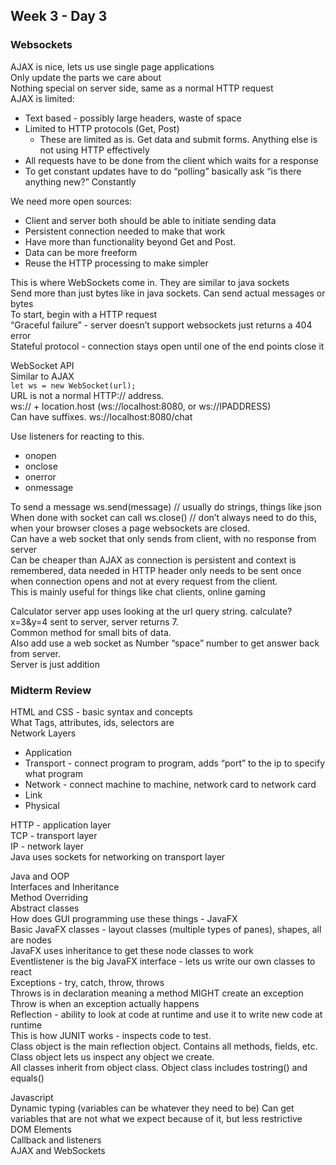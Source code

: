 ## Week 3 - Day 3
### Websockets
AJAX is nice, lets us use single page applications  
Only update the parts we care about  
Nothing special on server side, same as a normal HTTP request  
AJAX is limited:  

* Text based - possibly large headers, waste of space
* Limited to HTTP protocols (Get, Post)
    * These are limited as is. Get data and submit forms. Anything else is not using HTTP effectively
* All requests have to be done from the client which waits for a response
* To get constant updates have to do “polling” basically ask “is there anything new?” Constantly 

We need more open sources:

* Client and server both should be able to initiate sending data
* Persistent connection needed to make that work
* Have more than functionality beyond Get and Post.
* Data can be more freeform
* Reuse the HTTP processing to make simpler

This is where WebSockets come in. They are similar to java sockets  
Send more than just bytes like in java sockets. Can send actual messages or bytes  
To start, begin with a HTTP request  
“Graceful failure” - server doesn’t support websockets just returns a 404 error  
Stateful protocol - connection stays open until one of the end points close it  

WebSocket API  
Similar to AJAX  
```let ws = new WebSocket(url);```  
URL is not a normal HTTP:// address.   
ws:// + location.host (ws://localhost:8080, or ws://IPADDRESS)  
Can have suffixes. ws://localhost:8080/chat  

Use listeners for reacting to this.
 
* onopen    
* onclose
* onerror
* onmessage    

To send a message ws.send(message) // usually do strings, things like json  
When done with socket can call ws.close() // don’t always need to do this, when your browser closes a page websockets are closed.  
Can have a web socket that only sends from client, with no response from server  
Can be cheaper than AJAX as connection is persistent and context is remembered, data needed in HTTP header only needs to be sent once when connection opens and not at every request from the client.  
This is mainly useful for things like chat clients, online gaming  

Calculator server app uses looking at the url query string. calculate?x=3&y=4 sent to server, server returns 7.  
Common method for small bits of data.  
Also add use a web socket as Number “space” number to get answer back from server.  
Server is just addition  

### Midterm Review
HTML and CSS - basic syntax and concepts  
What Tags, attributes, ids, selectors are  
Network Layers  

* Application
* Transport - connect program to program, adds “port” to the ip to specify what program
* Network - connect machine to machine, network card to network card
* Link
* Physical

HTTP - application layer  
TCP - transport layer  
IP - network layer  
Java uses sockets for networking on transport layer

Java and OOP  
Interfaces  and Inheritance  
Method Overriding  
Abstract classes  
How does GUI programming use these things - JavaFX  
Basic JavaFX classes - layout classes (multiple types of panes), shapes, all are nodes  
JavaFX uses inheritance to get these node classes to work  
Eventlistener is the big JavaFX interface - lets us write our own classes to react  
Exceptions - try, catch, throw, throws  
Throws is in declaration meaning a method MIGHT create an exception  
Throw is when an exception actually happens  
Reflection - ability to look at code at runtime and use it to write new code at runtime  
This is how JUNIT works - inspects code to test.  
Class object is the main reflection object. Contains all methods, fields, etc.  Class object lets us inspect any object we create.  
All classes inherit from object class. Object class includes tostring() and equals()

Javascript  
Dynamic typing (variables can be whatever they need to be) Can get variables that are not what we expect because of it, but less restrictive  
DOM Elements  
Callback and listeners  
AJAX and WebSockets  